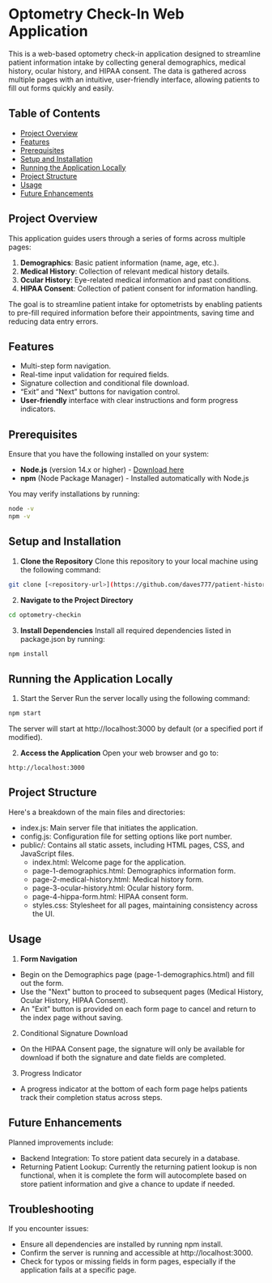 # Optometry Check-In Web Application

This is a web-based optometry check-in application designed to streamline patient information intake by collecting general demographics, medical history, ocular history, and HIPAA consent. The data is gathered across multiple pages with an intuitive, user-friendly interface, allowing patients to fill out forms quickly and easily.

## Table of Contents

- [Project Overview](#project-overview)
- [Features](#features)
- [Prerequisites](#prerequisites)
- [Setup and Installation](#setup-and-installation)
- [Running the Application Locally](#running-the-application-locally)
- [Project Structure](#project-structure)
- [Usage](#usage)
- [Future Enhancements](#future-enhancements)

## Project Overview

This application guides users through a series of forms across multiple pages:
1. **Demographics**: Basic patient information (name, age, etc.).
2. **Medical History**: Collection of relevant medical history details.
3. **Ocular History**: Eye-related medical information and past conditions.
4. **HIPAA Consent**: Collection of patient consent for information handling.

The goal is to streamline patient intake for optometrists by enabling patients to pre-fill required information before their appointments, saving time and reducing data entry errors.

## Features

- Multi-step form navigation.
- Real-time input validation for required fields.
- Signature collection and conditional file download.
- “Exit” and “Next” buttons for navigation control.
- **User-friendly** interface with clear instructions and form progress indicators.

## Prerequisites

Ensure that you have the following installed on your system:

- **Node.js** (version 14.x or higher) - [Download here](https://nodejs.org/)
- **npm** (Node Package Manager) - Installed automatically with Node.js

You may verify installations by running:

```bash
node -v
npm -v
```

## Setup and Installation

1. **Clone the Repository**
Clone this repository to your local machine using the following command:

```bash
git clone [<repository-url>](https://github.com/daves777/patient-history-check-in.git)
```

2. **Navigate to the Project Directory**

```bash
cd optometry-checkin
```

3. **Install Dependencies**
Install all required dependencies listed in package.json by running:

```bash
npm install
```

## Running the Application Locally

1. Start the Server
Run the server locally using the following command:

```bash
npm start
```

The server will start at http://localhost:3000 by default (or a specified port if modified).

2. **Access the Application**
Open your web browser and go to:

```plaintext
http://localhost:3000
```

## Project Structure

Here's a breakdown of the main files and directories:

- index.js: Main server file that initiates the application.
- config.js: Configuration file for setting options like port number.
- public/: Contains all static assets, including HTML pages, CSS, and JavaScript files.
    - index.html: Welcome page for the application.
    - page-1-demographics.html: Demographics information form.
    - page-2-medical-history.html: Medical history form.
    - page-3-ocular-history.html: Ocular history form.
    - page-4-hippa-form.html: HIPAA consent form.
    - styles.css: Stylesheet for all pages, maintaining consistency across the UI.

## Usage

1. **Form Navigation**
- Begin on the Demographics page (page-1-demographics.html) and fill out the form.
- Use the "Next" button to proceed to subsequent pages (Medical History, Ocular History, HIPAA Consent).
- An "Exit" button is provided on each form page to cancel and return to the index page without saving.

2. Conditional Signature Download
- On the HIPAA Consent page, the signature will only be available for download if both the signature and date fields are completed.

3. Progress Indicator
- A progress indicator at the bottom of each form page helps patients track their completion status across steps.

## Future Enhancements

Planned improvements include:

- Backend Integration: To store patient data securely in a database.
- Returning Patient Lookup: Currently the returning patient lookup is non functional, when it is complete the form will autocomplete based on store patient information and give a chance to update if needed.

## Troubleshooting

If you encounter issues:
- Ensure all dependencies are installed by running npm install.
- Confirm the server is running and accessible at http://localhost:3000.
- Check for typos or missing fields in form pages, especially if the application fails at a specific page.

